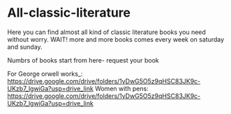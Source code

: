# All-classic-literature
Here you can find almost all kind of classic literature books you need without worry. WAIT! more and more books comes every week on saturday and sunday. 

Numbrs of books start from here- request your book

For George orwell works_: https://drive.google.com/drive/folders/1yDwG5O5z9qHSC83JK9c-UKzb7_lgwiGa?usp=drive_link
Women with pens: https://drive.google.com/drive/folders/1yDwG5O5z9qHSC83JK9c-UKzb7_lgwiGa?usp=drive_link
